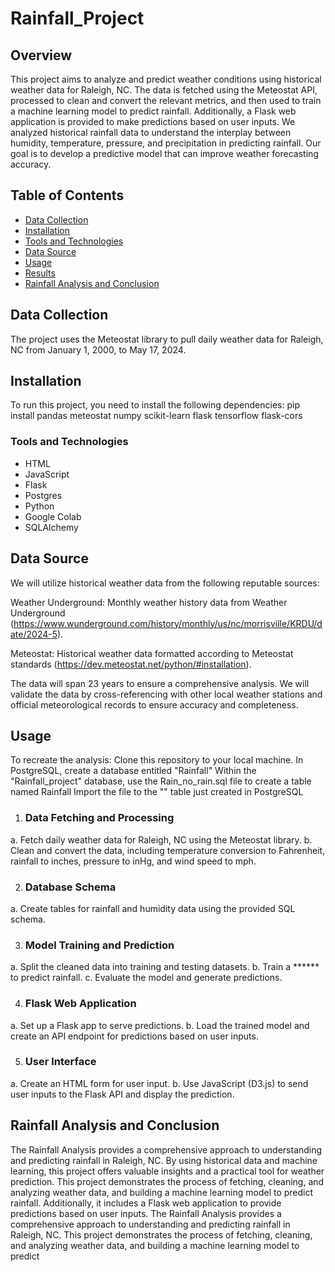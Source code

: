 # Rainfall_Project

## Overview
This project aims to analyze and predict weather conditions using historical weather data for Raleigh, NC. The data is fetched using the Meteostat API, processed to clean and convert the relevant metrics, and then used to train a machine learning model to predict rainfall. Additionally, a Flask web application is provided to make predictions based on user inputs. We analyzed historical rainfall data to understand the interplay between humidity, temperature, pressure, and precipitation in predicting rainfall. Our goal is to develop a predictive model that can improve weather forecasting accuracy.

## Table of Contents
- [Data Collection](#Data-Collection)
- [Installation](#Installation)
- [Tools and Technologies](#Tools-and-Technologies)
- [Data Source](#Data-Source)
- [Usage](#Usage)
- [Results](#Results)
- [Rainfall Analysis and Conclusion](#Rainfall-Analysis-and-Conclusion)

## Data Collection
The project uses the Meteostat library to pull daily weather data for Raleigh, NC from January 1, 2000, to May 17, 2024.

## Installation
To run this project, you need to install the following dependencies:
pip install pandas meteostat numpy scikit-learn flask tensorflow flask-cors


### Tools and Technologies

- HTML
- JavaScript
- Flask
- Postgres
- Python
- Google Colab
- SQLAlchemy

## Data Source
We will utilize historical weather data from the following reputable sources:

Weather Underground: Monthly weather history data from Weather Underground 
(https://www.wunderground.com/history/monthly/us/nc/morrisville/KRDU/date/2024-5).

Meteostat: Historical weather data formatted according to Meteostat standards (https://dev.meteostat.net/python/#installation).

The data will span 23 years to ensure a comprehensive analysis. We will validate the data by cross-referencing with other local weather stations and official meteorological records to ensure accuracy and completeness.

## Usage

To recreate the analysis:
Clone this repository to your local machine. In PostgreSQL, create a database entitled "Rainfall" Within the "Rainfall_project" database, use the Rain_no_rain.sql file to create a table named Rainfall Import the file to the "" table just created in PostgreSQL
1.	### Data Fetching and Processing
a.	Fetch daily weather data for Raleigh, NC using the Meteostat library.
b.	Clean and convert the data, including temperature conversion to Fahrenheit, rainfall to inches, pressure to inHg, and wind speed to mph.

2.	### Database Schema
a.	Create tables for rainfall and humidity data using the provided SQL schema.

3.	### Model Training and Prediction
a.	Split the cleaned data into training and testing datasets.
b.	Train a ****** to predict rainfall.
c.	Evaluate the model and generate predictions.

4.	### Flask Web Application
a.	Set up a Flask app to serve predictions.
b.	Load the trained model and create an API endpoint for predictions based on user inputs.

5.	### User Interface
a.	Create an HTML form for user input.
b.	Use JavaScript (D3.js) to send user inputs to the Flask API and display the prediction.


## Rainfall Analysis and Conclusion
The Rainfall Analysis provides a comprehensive approach to understanding and predicting rainfall in Raleigh, NC. By using historical data and machine learning, this project offers valuable insights and a practical tool for weather prediction.
This project demonstrates the process of fetching, cleaning, and analyzing weather data, and building a machine learning model to predict rainfall. Additionally, it includes a Flask web application to provide predictions based on user inputs. 
The Rainfall Analysis provides a comprehensive approach to understanding and predicting rainfall in Raleigh, NC. This project demonstrates the process of fetching, cleaning, and analyzing weather data, and building a machine learning model to predict 
